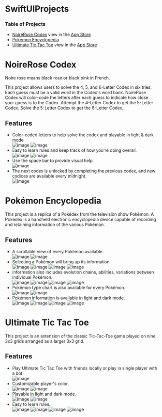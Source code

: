 # SwiftUIProjects

### Table of Projects
- [NoireRose Codex](#noirerose-codex) view in the [App Store](https://apps.apple.com/us/app/noirerose-codex/id1612392088)
- [Pokémon Encyclopedia](#pokémon-encyclopedia)
- [Ultimate Tic Tac Toe](#ultimate-tic-tac-toe) view in the [App Store](https://apps.apple.com/us/app/ultimate-tic-tac-toe-ll/id1585512106)


# NoireRose Codex
Noire rose means black rose or black pink in French. 

This project allows users to solve the 4, 5, and 6-Letter Codex in six tries. Each guess must be a valid word in the Codex's word bank. NoireRose Codex will color-code the letters after each guess to indicate how close your guess is to the Codex. Attempt the 4-Letter Codex to get the 5-Letter Codex. Solve the 5-Letter Codex to get the 6-Letter Codex. 

## Features
- Color-coded letters to help solve the codex and playable in light & dark mode<br/>
![image](https://github.com/steven-phun/SwiftUIProject/blob/main/GitHub-Images/NoireRoseCodex/LightMode.png)
![image](https://github.com/steven-phun/SwiftUIProject/blob/main/GitHub-Images/NoireRoseCodex/DarkMode.png)
- Easy to learn rules and keep track of how you're doing overall.<br/>
![image](https://github.com/steven-phun/SwiftUIProject/blob/main/GitHub-Images/NoireRoseCodex/Rules.png)
![image](https://github.com/steven-phun/SwiftUIProject/blob/main/GitHub-Images/NoireRoseCodex/Stats.png)
- Use the space bar to provide visual help.<br/>
![image](https://github.com/steven-phun/SwiftUIProject/blob/main/GitHub-Images/NoireRoseCodex/Space.png)
- The next codex is unlocked by completing the previous codex, and new codices are available every midnight.<br/>
![image](https://github.com/steven-phun/SwiftUIProject/blob/main/GitHub-Images/NoireRoseCodex/Lock.png)


# Pokémon Encyclopedia 
This project is a replica of a Pokédex from the television show Pokémon. A Pokédex is a handheld electronic encyclopedia device capable of recording and retaining information of the various Pokémon. 

## Features
- A scrollable view of every Pokémon available.<br/>
![image](https://github.com/steven-phun/SwiftUIProject/blob/main/GitHub-Images/PokémonEncyclopedia/ListView1.png)
![image](https://github.com/steven-phun/SwiftUIProject/blob/main/GitHub-Images/PokémonEncyclopedia/ListView2.png)
- Selecting a Pokémon will bring up its information.<br/>
![image](https://github.com/steven-phun/SwiftUIProject/blob/main/GitHub-Images/PokémonEncyclopedia/Info1.png)
![image](https://github.com/steven-phun/SwiftUIProject/blob/main/GitHub-Images/PokémonEncyclopedia/Info2.png)
![image](https://github.com/steven-phun/SwiftUIProject/blob/main/GitHub-Images/PokémonEncyclopedia/Info3.png)
![image](https://github.com/steven-phun/SwiftUIProject/blob/main/GitHub-Images/PokémonEncyclopedia/Info4.png)
- Information also includes evolution chains, abilities, variations between individual Pokémon.</br>
![image](https://github.com/steven-phun/SwiftUIProject/blob/main/GitHub-Images/PokémonEncyclopedia/EvoChain1.png)
![image](https://github.com/steven-phun/SwiftUIProject/blob/main/GitHub-Images/PokémonEncyclopedia/EvoChain2.png)
![image](https://github.com/steven-phun/SwiftUIProject/blob/main/GitHub-Images/PokémonEncyclopedia/Form1.png)
![image](https://github.com/steven-phun/SwiftUIProject/blob/main/GitHub-Images/PokémonEncyclopedia/Form2.png)
- Pokémon type chart is also available for every Pokémon. </br>
![image](https://github.com/steven-phun/SwiftUIProject/blob/main/GitHub-Images/PokémonEncyclopedia/TypeChart1.png)
![image](https://github.com/steven-phun/SwiftUIProject/blob/main/GitHub-Images/PokémonEncyclopedia/TypeChart2.png)
- Pokémon information is available in light and dark mode.</br>
![image](https://github.com/steven-phun/SwiftUIProject/blob/main/GitHub-Images/PokémonEncyclopedia/LightMode1.png)
![image](https://github.com/steven-phun/SwiftUIProject/blob/main/GitHub-Images/PokémonEncyclopedia/LightMode2.png)
![image](https://github.com/steven-phun/SwiftUIProject/blob/main/GitHub-Images/PokémonEncyclopedia/DarkMode1.png)
![image](https://github.com/steven-phun/SwiftUIProject/blob/main/GitHub-Images/PokémonEncyclopedia/DarkMode2.png)


# Ultimate Tic Tac Toe
This project is an extension of the classic Tic-Tac-Toe game played on nine 3x3 grids arranged as a larger 3x3 grid.

## Features
- Play Ultimate Tic Tac Toe with friends locally or play in single player with a bot.</br>
![image](https://github.com/steven-phun/SwiftUIProject/blob/main/GitHub-Images/UltimateTicTacToe/HomeScreen.png)
- Customizable player's color.</br>
![image](https://github.com/steven-phun/SwiftUIProject/blob/main/GitHub-Images/UltimateTicTacToe/Settings.png)
![image](https://github.com/steven-phun/SwiftUIProject/blob/main/GitHub-Images/UltimateTicTacToe/Color%20Preference.png)
- Playable in light and dark mode.</br>
![image](https://github.com/steven-phun/SwiftUIProject/blob/main/GitHub-Images/UltimateTicTacToe/LightMode.png)
![image](https://github.com/steven-phun/SwiftUIProject/blob/main/GitHub-Images/UltimateTicTacToe/DarkMode.png)
- Easy to learn rules.</br>
![image](https://github.com/steven-phun/SwiftUIProject/blob/main/GitHub-Images/UltimateTicTacToe/Rule1.png)
![image](https://github.com/steven-phun/SwiftUIProject/blob/main/GitHub-Images/UltimateTicTacToe/Rule2.png)
![image](https://github.com/steven-phun/SwiftUIProject/blob/main/GitHub-Images/UltimateTicTacToe/Rule3.png)
![image](https://github.com/steven-phun/SwiftUIProject/blob/main/GitHub-Images/UltimateTicTacToe/Rule4.png)
